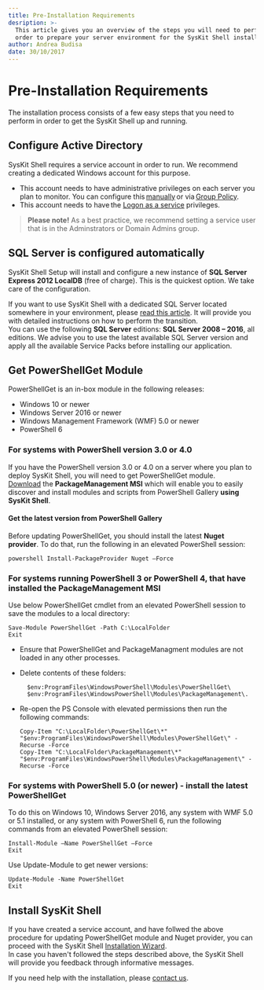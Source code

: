 ```yaml
---
title: Pre-Installation Requirements
desription: >-
  This article gives you an overview of the steps you will need to perform in
  order to prepare your server environment for the SysKit Shell installation.
author: Andrea Budisa
date: 30/10/2017
---
```


# Pre-Installation Requirements

The installation process consists of a few easy steps that you need to perform in order to get the SysKit Shell up and running.

## Configure Active Directory

SysKit Shell requires a service account in order to run. We recommend creating a dedicated Windows account for this purpose.

* This account needs to have administrative privileges on each server you plan to monitor. You can configure this [manually](pre-installation-requirements.md#internal/how-to/service-accounts/add-service-user-manually) or via [Group Policy](pre-installation-requirements.md#internal/how-to/service-accounts/add-service-user-group-policy).
* This account needs to have the [Logon as a service](pre-installation-requirements.md#internal/how-to/service-accounts/add-service-user-group-policy) privileges.

> **Please note!** As a best practice, we recommend setting a service user that is in the Adminstrators or Domain Admins group.

## SQL Server is configured automatically

SysKit Shell Setup will install and configure a new instance of **SQL Server Express 2012 LocalDB** \(free of charge\). This is the quickest option. We take care of the configuration.

If you want to use SysKit Shell with a dedicated SQL Server located somewhere in your environment, please [read this article](pre-installation-requirements.md#internal/how-to/use-dedicated-sql-server). It will provide you with detailed instructions on how to perform the transition.  
You can use the following **SQL Server** editions: **SQL Server 2008 – 2016**, all editions. We advise you to use the latest available SQL Server version and apply all the available Service Packs before installing our application.

## Get PowerShellGet Module

PowerShellGet is an in-box module in the following releases:

* Windows 10 or newer
* Windows Server 2016 or newer
* Windows Management Framework \(WMF\) 5.0 or newer
* PowerShell 6

### For systems with PowerShell version 3.0 or 4.0

If you have the PowerShell version 3.0 or 4.0 on a server where you plan to deploy SysKit Shell, you will need to get PowerShellGet module.  
[Download](https://www.microsoft.com/en-us/download/details.aspx?id=51451) the **PackageManagement MSI** which will enable you to easily discover and install modules and scripts from PowerShell Gallery **using SysKit Shell**.

#### Get the latest version from PowerShell Gallery

Before updating PowerShellGet, you should install the latest **Nuget provider**. To do that, run the following in an elevated PowerShell session:

```text
powershell Install-PackageProvider Nuget –Force
```

### For systems running PowerShell 3 or PowerShell 4, that have installed the PackageManagement MSI

Use below PowerShellGet cmdlet from an elevated PowerShell session to save the modules to a local directory:

```text
Save-Module PowerShellGet -Path C:\LocalFolder
Exit
```

* Ensure that PowerShellGet and PackageManagment modules are not loaded in any other processes.
* Delete contents of these folders:

  ```text
    $env:ProgramFiles\WindowsPowerShell\Modules\PowerShellGet\
    $env:ProgramFiles\WindowsPowerShell\Modules\PackageManagement\.
  ```

* Re-open the PS Console with elevated permissions then run the following commands:

  ```text
  Copy-Item "C:\LocalFolder\PowerShellGet\*" "$env:ProgramFiles\WindowsPowerShell\Modules\PowerShellGet\" -Recurse -Force
  Copy-Item "C:\LocalFolder\PackageManagement\*" "$env:ProgramFiles\WindowsPowerShell\Modules\PackageManagement\" -Recurse -Force
  ```

### For systems with PowerShell 5.0 \(or newer\) - install the latest PowerShellGet

To do this on Windows 10, Windows Server 2016, any system with WMF 5.0 or 5.1 installed, or any system with PowerShell 6, run the following commands from an elevated PowerShell session:

```text
Install-Module –Name PowerShellGet –Force
Exit
```

Use Update-Module to get newer versions:

```text
Update-Module -Name PowerShellGet
Exit
```

## Install SysKit Shell

If you have created a service account, and have follwed the above procedure for updating PowerShellGet module and Nuget provider, you can proceed with the SysKit Shell [Installation Wizard](pre-installation-requirements.md#internal/installation-configuration/installation-configuration).  
In case you haven't followed the steps described above, the SysKit Shell will provide you feedback through informative messages.

If you need help with the installation, please [contact us](https://www.syskit.com/company/contact-us).

